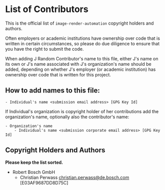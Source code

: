 # List of Contributors

This is the official list of `image-render-automation` copyright holders and authors.

Often employers or academic institutions have ownership over code that is
written in certain circumstances, so please do due diligence to ensure that
you have the right to submit the code.

When adding J Random Contributor's name to this file, either J's name on its
own or J's name associated with J's organization's name should be added,
depending on whether J's employer (or academic institution) has ownership
over code that is written for this project.

## How to add names to this file:
```text
- Individual's name <submission email address> [GPG Key Id]
```

If Individual's organization is copyright holder of her contributions add the
organization's name, optionally also the contributor's name:

```text
- Organization's name
    - Individual's name <submission corporate email address> [GPG Key Id]
```

## Copyright Holders and Authors

**Please keep the list sorted.**

- Robert Bosch GmbH
    - Christian Perwass <christian.perwass@de.bosch.com> [E03AF9687DD8D75C]

